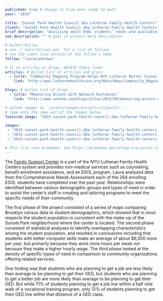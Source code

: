 ```yaml
---
published: true # change to true once ready to post
year: "2015"

title: "Sunset Park Health Council dba Lutheran Family Health Centers" # Displays on the project post page
client: "Sunset Park Health Council dba Lutheran Family Health Centers" # shows on the project card
brief_description: "Analyzing adult ESOL students’ needs and available community assets in southwest Brooklyn, NY" # shows on the project card
seo_description: "" # goes in project meta description

# Author/Fellow
# see `/_data/fellows.yml` for a list of fellows
# use the camel case version of the fellow's name
fellow: "lauraLaderman"

# If no articles or blogs, DELETE these lines
articles: # bullet list of articles and press
  - title: "Community Mapping Program Helps NYU Lutheran Better Visualize Needs, NYU Lutheran Newsletter, 10/22/2015"
    link: "http://www.lutheranhealthcare.org/Main/News/Community_Mapping_Program_Helps_NYU_Lutheran_Bette_352.aspx"

blogs: # bullet list of blogs
  - title: "Measuring Access with Network Distances"
    link: "http://www.azavea.com/blogs/atlas/2015/09/measuring-access-with-network-distances/"

# upload images to `/assets/images/projects/{{year}}/...`
# type only the name.ext of the images below
featured_image: "2015-sunset-park-health-council-dba-lutheran-family-health-centers-featured.jpg"

images:
 - "2015-sunset-park-health-council-dba-lutheran-family-health-centers-01.jpg"
 - "2015-sunset-park-health-council-dba-lutheran-family-health-centers-02.jpg"
 - "2015-sunset-park-health-council-dba-lutheran-family-health-centers-03.jpg"

# This file uses Kramdown. See https://kramdown.gettalong.org/syntax.html for syntax
---
```

The [Family Support Center](http://www.lutheranhealthcare.org/Main/LutheranFamilyHealthCentersFamilySupportCenter.aspx) is a part of the NYU Lutheran Family Health Centers system and provides non-medical services such as counseling, benefit enrollment assistance, and an ESOL program.  Laura analyzed data from the Comprehensive Needs Assessment each of the 264 enrolling ESOL students have completed over the past year.  Relationships were identified between various demographic groups and types of need in order to assist the center’s staff in creating and tailoring programs to meet the specific needs of their community.  

The first phase of the project consisted of a series of maps comparing Brooklyn census data to student demographics, which showed that in most respects the student population is consistent with the make-up of the Sunset Park neighborhood where the center is located.  The second phase consisted of statistical analyses to identify overlapping characteristics among the student population, and resulted in conclusions including that students with better computer skills make an average of about $6,300 more per year, but primarily because they work more hours per week not because they make a higher hourly wage.  The third phase looked at the density of specific types of need in comparison to community organizations offering related services.  

One finding was that students who are planning to get a job are less likely than average to be planning to get their GED, but students who are planning to get a better job are more likely than average to be planning to get their GED. But while 71% of students planning to get a job live within a half mile walk of a vocational training program, only 12% of students planning to get their GED live within that distance of a GED class.
